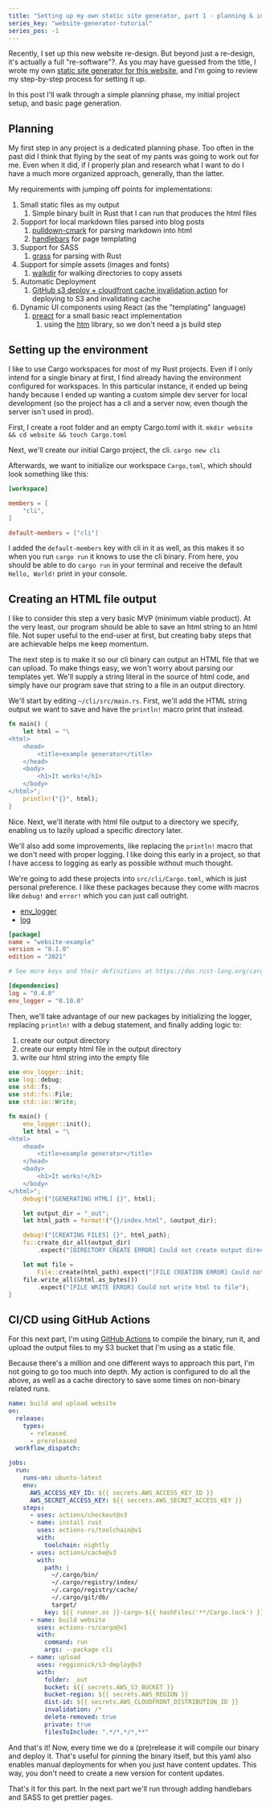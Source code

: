 ```yaml
---
title: "Setting up my own static site generator, part 1 - planning & initialization"
series_key: "website-generator-tutorial"
series_pos: -1
---
```

Recently, I set up this new website re-design. But beyond just a re-design, it's actually a full "re-software"?.
As you may have guessed from the title, I wrote my
own [static site generator for this website](https://github.com/sneakycrow/website), and I'm going to review my
step-by-step process for setting it up.

In this post I'll walk through a simple planning phase, my initial project setup, and basic page generation.

## Planning

My first step in any project is a dedicated planning phase. Too often in the past did I think that flying by the seat of
my pants was going to work out for me. Even when it did, if I properly plan and research what I want to do I have a much
more organized approach, generally, than the latter.

My requirements with jumping off points for implementations:

1. Small static files as my output
    1. Simple binary built in Rust that I can run that produces the html files
2. Support for local markdown files parsed into blog posts
    1. [pulldown-cmark](https://github.com/raphlinus/pulldown-cmark) for parsing markdown into html
    2. [handlebars](https://github.com/sunng87/handlebars-rust) for page templating
3. Support for SASS
    1. [grass](https://github.com/connorskees/grass) for parsing with Rust
4. Support for simple assets (images and fonts)
    1. [walkdir](https://github.com/BurntSushi/walkdir) for walking directories to copy assets
5. Automatic Deployment
    1. [GitHub s3 deploy + cloudfront cache invalidation action](https://github.com/Reggionick/s3-deploy) for deploying
       to S3 and invalidating cache
6. Dynamic UI components using React (as the "templating" language)
    1. [preact](https://preactjs.com/) for a small basic react implementation
        1. using the [htm](https://github.com/developit/htm) library, so we don't need a js build step

## Setting up the environment

I like to use Cargo workspaces for most of my Rust projects. Even if I only intend for a single binary at first, I find
already having the environment configured for workspaces. In this particular instance, it ended up being handy because I
ended up wanting a custom simple dev server for local development (so the project has a cli and a server now, even
though the server isn't used in prod).

First, I create a root folder and an empty Cargo.toml with it.
`mkdir website && cd website && touch Cargo.toml`

Next, we'll create our initial Cargo project, the cli.
`cargo new cli`

Afterwards, we want to initialize our workspace `Cargo,toml`, which should look something like this:

```toml
[workspace]

members = [
    "cli",
]

default-members = ["cli"]
```

I added the `default-members` key with cli in it as well, as this makes it so when you run `cargo run` it knows to use
the cli binary. From here, you should be able to do `cargo run` in your terminal and receive the default `Hello, World!`
print in your
console.

## Creating an HTML file output

I like to consider this step a very basic MVP (minimum viable product). At the very least, our program should be able to
save an html string to an html file. Not super useful to the end-user at first, but creating baby steps that are
achievable helps me keep momentum.

The next step is to make it so our cli binary can output an HTML file that we can upload. To make things easy, we won't
worry about parsing our templates yet. We'll supply a string literal in the source of html code, and simply have our
program save that string to a file in an output directory.

We'll start by editing `~/cli/src/main.rs`. First, we'll add the HTML string output we want to save and have
the `println!` macro print that instead.

```rust 
fn main() {
    let html = "\
<html>
    <head>
        <title>example generator</title>
    </head>
    <body>
        <h1>It works!</h1>
    </body>
</html>";
    println!("{}", html);
}
```

Nice. Next, we'll iterate with html file output to a directory we specify, enabling us to lazily upload a specific
directory later.

We'll also add some improvements, like replacing the `println!` macro that we don't need with proper logging. I like
doing this early in a project, so that I have access to logging as early as possible without much thought.

We're going to add these projects into `src/cli/Cargo.toml`, which is just personal preference. I like these packages
because they come with macros like `debug!` and `error!` which you can just call outright.

- [env_logger](https://github.com/rust-cli/env_logger/)
- [log](https://docs.rs/log/latest/log/)

```toml
[package]
name = "website-example"
version = "0.1.0"
edition = "2021"

# See more keys and their definitions at https://doc.rust-lang.org/cargo/reference/manifest.html

[dependencies]
log = "0.4.0"
env_logger = "0.10.0"
```

Then, we'll take advantage of our new packages by initializing the logger, replacing `println!` with a debug statement,
and finally adding logic to:

1. create our output directory
2. create our empty html file in the output directory
3. write our html string into the empty file

```rust 
use env_logger::init;
use log::debug;
use std::fs;
use std::fs::File;
use std::io::Write;

fn main() {
    env_logger::init();
    let html = "\
<html>
    <head>
        <title>example generator</title>
    </head>
    <body>
        <h1>It works!</h1>
    </body>
</html>";
    debug!("[GENERATING HTML] {}", html);

    let output_dir = "_out";
    let html_path = format!("{}/index.html", &output_dir);

    debug!("[CREATING FILES] {}", html_path);
    fs::create_dir_all(output_dir)
        .expect("[DIRECTORY CREATE ERROR] Could not create output directory");

    let mut file =
        File::create(html_path).expect("[FILE CREATION ERROR] Could not create html file");
    file.write_all(&html.as_bytes())
        .expect("[FILE WRITE ERROR] Could not write html to file");
}
```

## CI/CD using GitHub Actions

For this next part, I'm using [GitHub Actions](https://docs.github.com/en/actions) to compile the binary, run it, and
upload the output files to my S3 bucket that I'm using as a static file.

Because there's a million and one different ways to approach this part, I'm not going to go too much into depth. My
action is configured to do all the above, as well as a cache directory to save some times on non-binary related runs.

```yaml
name: build and upload website
on:
  release:
    types:
      - released
      - prereleased
  workflow_dispatch:

jobs:
  run:
    runs-on: ubuntu-latest
    env:
      AWS_ACCESS_KEY_ID: ${{ secrets.AWS_ACCESS_KEY_ID }}
      AWS_SECRET_ACCESS_KEY: ${{ secrets.AWS_SECRET_ACCESS_KEY }}
    steps:
      - uses: actions/checkout@v3
      - name: install rust
        uses: actions-rs/toolchain@v1
        with:
          toolchain: nightly
      - uses: actions/cache@v3
        with:
          path: |
            ~/.cargo/bin/
            ~/.cargo/registry/index/
            ~/.cargo/registry/cache/
            ~/.cargo/git/db/
            target/
          key: ${{ runner.os }}-cargo-${{ hashFiles('**/Cargo.lock') }}
      - name: build website
        uses: actions-rs/cargo@v1
        with:
          command: run
          args: --package cli
      - name: upload
        uses: reggionick/s3-deploy@v3
        with:
          folder: _out
          bucket: ${{ secrets.AWS_S3_BUCKET }}
          bucket-region: ${{ secrets.AWS_REGION }}
          dist-id: ${{ secrets.AWS_CLOUDFRONT_DISTRIBUTION_ID }}
          invalidation: /*
          delete-removed: true
          private: true
          filesToInclude: ".*/*,*/*,**"
```

And that's it! Now, every time we do a (pre)release it will compile our binary and deploy it. That's useful for pinning
the binary itself, but this yaml also enables manual deployments for when you just have content updates. This way, you
don't need to create a new version for content updates.

That's it for this part. In the next part we'll run through adding handlebars and SASS to get prettier pages. 